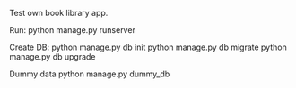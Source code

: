 Test own book library app.

Run:
python manage.py runserver

Create DB:
python manage.py db init
python manage.py db migrate
python manage.py db upgrade

Dummy data
python manage.py dummy_db